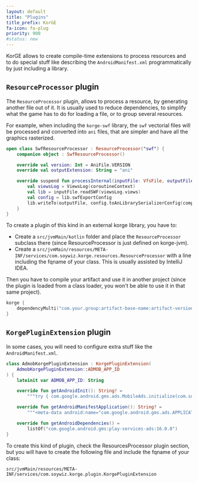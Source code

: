```yaml
---
layout: default
title: "Plugins"
title_prefix: KorGE
fa-icon: fa-plug
priority: 900
#status: new
---
```


KorGE allows to create compile-time extensions to process resources and to do special stuff
like describing the `AndroidManifest.xml` programmatically by just including a library.

## `ResourceProcessor` plugin

The `ResourceProcessor` plugin, allows to process a resource, by generating another file out of it.
It is usually used to reduce dependencies, to simplify what the game has to do for loading a file,
or to group several resources.

For example, when including the `korge-swf` library, the `swf` vectorial files will be processed
and converted into `ani` files, that are simpler and have all the graphics rasterized. 

```kotlin
open class SwfResourceProcessor : ResourceProcessor("swf") {
	companion object : SwfResourceProcessor()

	override val version: Int = AniFile.VERSION
	override val outputExtension: String = "ani"

	override suspend fun processInternal(inputFile: VfsFile, outputFile: VfsFile) {
		val viewsLog = ViewsLog(coroutineContext)
		val lib = inputFile.readSWF(viewsLog.views)
		val config = lib.swfExportConfig
		lib.writeTo(outputFile, config.toAnLibrarySerializerConfig(compression = 1.0))
	}
}
```

To create a plugin of this kind in an external korge library, you have to:

* Create a `src/jvmMain/kotlin` folder and place the `ResourceProcessor` subclass there (since ResourceProcessor is just defined on korge-jvm).
* Create a `src/jvmMain/resources/META-INF/services/com.soywiz.korge.resources.ResourceProcessor` with a line including the fqname of your class. This is usually assisted by IntelliJ IDEA.

Then you have to compile your artifact and use it in another project (since the plugin is loaded from a class loader, you won't be able to use it in that same project).

```kotlin
korge {
    dependencyMulti("com.your.group:artifact-base-name:artifact-version")
}
```

## `KorgePluginExtension` plugin

In some cases, you will need to configure extra stuff like the `AndroidManifest.xml`. 

```kotlin
class AdmobKorgePluginExtension : KorgePluginExtension(
	AdmobKorgePluginExtension::ADMOB_APP_ID
) {
	lateinit var ADMOB_APP_ID: String

	override fun getAndroidInit(): String? =
		"""try { com.google.android.gms.ads.MobileAds.initialize(com.soywiz.korio.android.androidContext(), ${ADMOB_APP_ID.quoted}) } catch (e: Throwable) { e.printStackTrace() }"""

	override fun getAndroidManifestApplication(): String? =
		"""<meta-data android:name="com.google.android.gms.ads.APPLICATION_ID" android:value=${ADMOB_APP_ID.quoted} >"""

	override fun getAndroidDependencies() =
		listOf("com.google.android.gms:play-services-ads:16.0.0")
}
```

To create this kind of plugin, check the ResourcesProcessor plugin section, but you will have to create the following file and include the fqname of your class:

`src/jvmMain/resources/META-INF/services/com.soywiz.korge.plugin.KorgePluginExtension`
